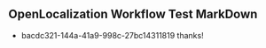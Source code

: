 ## OpenLocalization Workflow Test MarkDown
* bacdc321-144a-41a9-998c-27bc14311819 thanks!

<!--HONumber=Jul16_HO3-->


